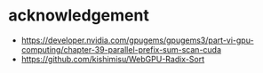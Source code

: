 # acknowledgement
- https://developer.nvidia.com/gpugems/gpugems3/part-vi-gpu-computing/chapter-39-parallel-prefix-sum-scan-cuda
- https://github.com/kishimisu/WebGPU-Radix-Sort

